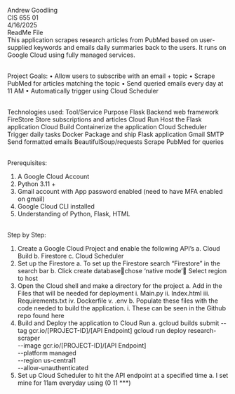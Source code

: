 Andrew Goodling<br>
CIS 655 01<br>
4/16/2025<br>
ReadMe File<br>
This application scrapes research articles from PubMed based on user-supplied keywords and emails daily summaries back to the users. It runs on Google Cloud using fully managed services.<br><br>

Project Goals:
•	Allow users to subscribe with an email + topic
•	Scrape PubMed for articles matching the topic
•	Send queried emails every day at 11 AM
•	Automatically trigger using Cloud Scheduler<br><br>

Technologies used:
Tool/Service	Purpose
Flask	Backend web framework 
FireStore	Store subscriptions and articles
Cloud Run	Host the Flask application 
Cloud Build	Containerize the application
Cloud Scheduler	Trigger daily tasks
Docker	Package and ship Flask application
Gmail SMTP	Send formatted emails
BeautifulSoup/requests	Scrape PubMed for queries<br><br>

Prerequisites:
1.	A Google Cloud Account
2.	Python 3.11 +
3.	Gmail account with App password enabled (need to have MFA enabled on gmail)
4.	Google Cloud CLI installed
5.	Understanding of Python, Flask, HTML<br><br>

Step by Step:
1.	Create a Google Cloud Project and enable the following API’s
a.	Cloud Build
b.	Firestore
c.	Cloud Scheduler
2.	Set up the Firestore
a.	To set up the Firestore search “Firestore” in the search bar 
b.	Click create databasechose ‘native mode’ Select region to host
3.	 Open the Cloud shell and make a directory for the project
a.	Add in the Files that will be needed for deployment
i.	Main.py
ii.	Index.html 
iii.	Requirements.txt
iv.	Dockerfile
v.	.env
b.	Populate these files with the code needed to build the application.
i.	These can be seen in the Github repo found here
4.	Build and Deploy the application to Cloud Run
a.	gcloud builds submit --tag gcr.io/[PROJECT-ID]/[API Endpoint]
gcloud run deploy research-scraper \
  --image gcr.io/[PROJECT-ID]/[API Endpoint] \
  --platform managed \
  --region us-central1 \
  --allow-unauthenticated
5.	Set up Cloud Scheduler to hit the API endpoint at a specified time
a.	I set mine for 11am everyday using (0 11 ***)






